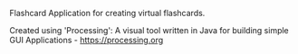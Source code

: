 Flashcard Application for creating virtual flashcards.

Created using 'Processing': A visual tool written in Java for building simple GUI Applications - https://processing.org
